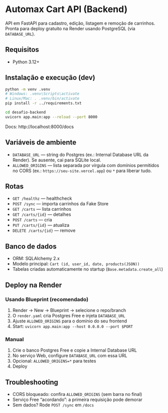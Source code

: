 # Automax Cart API (Backend)

API em FastAPI para cadastro, edição, listagem e remoção de carrinhos. Pronta para deploy gratuito na Render usando PostgreSQL (via `DATABASE_URL`).

## Requisitos
- Python 3.12+

## Instalação e execução (dev)
```bash
python -m venv .venv
# Windows: .venv\Scripts\activate
# Linux/Mac: . .venv/bin/activate
pip install -r ../requirements.txt

cd desafio-backend
uvicorn app.main:app --reload --port 8000
```

Docs: http://localhost:8000/docs

## Variáveis de ambiente
- `DATABASE_URL` — string do Postgres (ex.: Internal Database URL da Render). Se ausente, cai para SQLite local.
- `ALLOWED_ORIGINS` — lista separada por vírgula com domínios permitidos no CORS (ex.: `https://seu-site.vercel.app`) ou `*` para liberar tudo.

## Rotas
- `GET /healthz` — healthcheck
- `POST /sync` — importa carrinhos da Fake Store
- `GET /carts` — lista carrinhos
- `GET /carts/{id}` — detalhes
- `POST /carts` — cria
- `PUT /carts/{id}` — atualiza
- `DELETE /carts/{id}` — remove

## Banco de dados
- ORM: SQLAlchemy 2.x
- Modelo principal: `Cart (id, user_id, date, products(JSON))`
- Tabelas criadas automaticamente no startup (`Base.metadata.create_all`)

## Deploy na Render
### Usando Blueprint (recomendado)
1. Render → New → Blueprint → selecione o repo/branch
2. O `render.yaml` cria Postgres Free e injeta `DATABASE_URL`
3. Ajuste `ALLOWED_ORIGINS` para o domínio do seu frontend
4. Start: `uvicorn app.main:app --host 0.0.0.0 --port $PORT`

### Manual
1. Crie o banco Postgres Free e copie a Internal Database URL
2. No serviço Web, configure `DATABASE_URL` com essa URL
3. Opcional: `ALLOWED_ORIGINS=*` para testes
4. Deploy

## Troubleshooting
- CORS bloqueado: confira `ALLOWED_ORIGINS` (sem barra no final)
- Serviço Free “acordando”: a primeira requisição pode demorar
- Sem dados? Rode `POST /sync` em `/docs`

